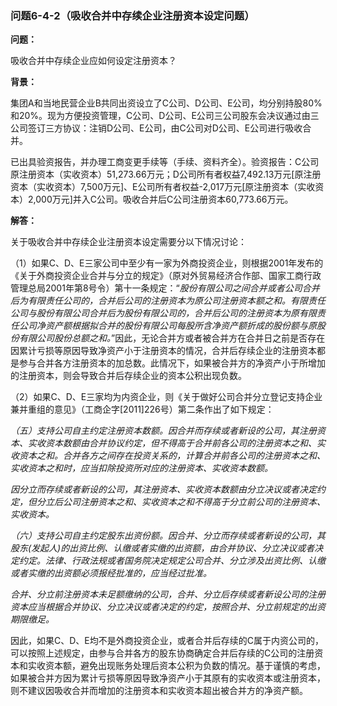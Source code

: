 ### 问题6-4-2（吸收合并中存续企业注册资本设定问题）

**问题：**

吸收合并中存续企业应如何设定注册资本？

**背景：**

集团A和当地民营企业B共同出资设立了C公司、D公司、E公司，均分别持股80%和20%。现为方便投资管理，C公司、D公司、E公司三公司股东会决议通过由三公司签订三方协议：注销D公司、E公司，由C公司对D公司、E公司进行吸收合并。

已出具验资报告，并办理工商变更手续等（手续、资料齐全）。验资报告：C公司原注册资本（实收资本）51,273.66万元；D公司所有者权益7,492.13万元[原注册资本（实收资本）7,500万元]、E公司所有者权益-2,017万元[原注册资本（实收资本）2,000万元]并入C公司。吸收合并后C公司注册资本60,773.66万元。

**解答：**

关于吸收合并中存续企业注册资本设定需要分以下情况讨论：

（1）如果C、D、E三家公司中至少有一家为外商投资企业，则根据2001年发布的《关于外商投资企业合并与分立的规定》（原对外贸易经济合作部、国家工商行政管理总局2001年第8号令）第十一条规定：“*股份有限公司之间合并或者公司合并后为有限责任公司的，合并后公司的注册资本为原公司注册资本额之和。有限责任公司与股份有限公司合并后为股份有限公司的，合并后公司的注册资本为原有限责任公司净资产额根据拟合并的股份有限公司每股所含净资产额折成的股份额与原股份有限公司股份总额之和。*”因此，无论合并方或者被合并方在合并日之前是否存在因累计亏损等原因导致净资产小于注册资本的情况，合并后存续企业的注册资本都是参与合并各方注册资本的加总数。此情况下，如果被合并方的净资产小于所增加的注册资本，则会导致合并后存续企业的资本公积出现负数。

（2）如果C、D、E三家均为内资企业，则《关于做好公司合并分立登记支持企业兼并重组的意见》（工商企字[2011]226号）第二条作出了如下规定：

*（五）支持公司自主约定注册资本数额。因合并而存续或者新设的公司，其注册资本、实收资本数额由合并协议约定，但不得高于合并前各公司的注册资本之和、实收资本之和。合并各方之间存在投资关系的，计算合并前各公司的注册资本之和、实收资本之和时，应当扣除投资所对应的注册资本、实收资本数额。*

*因分立而存续或者新设的公司，其注册资本、实收资本数额由分立决议或者决定约定，但分立后公司注册资本之和、实收资本之和不得高于分立前公司的注册资本、实收资本。*

*（六）支持公司自主约定股东出资份额。因合并、分立而存续或者新设的公司，其股东(发起人)的出资比例、认缴或者实缴的出资额，由合并协议、分立决议或者决定约定。法律、行政法规或者国务院决定规定公司合并、分立涉及出资比例、认缴或者实缴的出资额必须报经批准的，应当经过批准。*

*合并、分立前注册资本未足额缴纳的公司，合并、分立后存续或者新设公司的注册资本应当根据合并协议、分立决议或者决定的约定，按照合并、分立前规定的出资期限缴足。*

因此，如果C、D、E均不是外商投资企业，或者合并后存续的C属于内资公司的，可以按照上述规定，由参与合并各方的股东协商确定合并后存续的C公司的注册资本和实收资本额，避免出现账务处理后资本公积为负数的情况。基于谨慎的考虑，如果被合并方因为累计亏损等原因导致净资产小于其原有的实收资本或注册资本，则不建议因吸收合并而增加的注册资本和实收资本超出被合并方的净资产额。